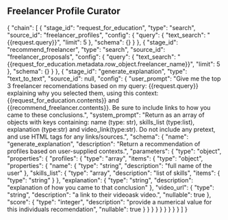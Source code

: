 ## Freelancer Profile Curator

{
  "chain": [
    {
      "stage_id": "request_for_education",
      "type": "search",
      "source_id": "freelancer_profiles",
      "config": {
        "query": {
          "text_search": "{{request.query}}",
          "limit": 5
        },
        "schema": {}
      }
    },
    {
      "stage_id": "recommend_freelancer",
      "type": "search",
      "source_id": "freelancer_proposals",
      "config": {
        "query": {
          "text_search": "{{request_for_education.metadata.row_object.freelancer_name}}",
          "limit": 5
        },
        "schema": {}
      }
    },
    {
      "stage_id": "generate_explanation",
      "type": "text_to_text",
      "source_id": null,
      "config": {
        "user_prompt": "Give me the top 3 freelancer recomendations based on my query: {{request.query}} explaining why you selected them, using this context: {{request_for_education.contents}} and {{recommend_freelancer.contents}}. Be sure to include links to how you came to these conclusions.",
        "system_prompt": "Return as an array of objects with keys containing: name (type: str), skills_list (type:list), explanation (type:str) and video_link(type:str). Do not include any pretext, and use HTML <a> tags for any links/sources.",
        "schema": {
          "name": "generate_explanation",
          "description": "Return a recommendation of profiles based on user-supplied contexts.",
          "parameters": {
            "type": "object",
            "properties": {
              "profiles": {
                "type": "array",
                "items": {
                  "type": "object",
                  "properties": {
                    "name": {
                      "type": "string",
                      "description": "full name of the user"
                    },
                    "skills_list": {
                      "type": "array",
                      "description": "list of skills",
                      "items": {
                        "type": "string"
                      }
                    },
                    "explanation": {
                      "type": "string",
                      "description": "explanation of how you came to that conclusion"
                    },
                    "video_url": {
                      "type": "string",
                      "description": "a link to their videoask video.",
                      "nullable": true
                    },
                    "score": {
                      "type": "integer",
                      "description": "provide a numerical value for this individuals recomendation",
                      "nullable": true
                    }
                  }
                }
              }
            }
          }
        }
      }
    }
  ]
}